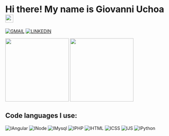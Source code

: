 
# Hi there! My name is Giovanni Uchoa <img src="https://media.giphy.com/media/hvRJCLFzcasrR4ia7z/giphy.gif" width="25">

[![GMAIL](https://img.shields.io/badge/Gmail-D14836?style=for-the-badge&logo=gmail&logoColor=white)](mailto:gi.lucca10@gmail.com)
[![LINKEDIN](https://img.shields.io/badge/LinkedIn-0077B5?style=for-the-badge&logo=linkedin&logoColor=white)](https://www.linkedin.com/in/giovanniuchoa/)

<picture >
<source height=200px
  srcset="https://github-readme-stats.vercel.app/api?username=giovanniuchoa&show_icons=true&theme=dark&rank_icon=github&count_private"
  media="(prefers-color-scheme: dark)"
/>
<img height=200px src="https://github-readme-stats.vercel.app/api?username=jvg21&show_icons=true&rank_icon=github&count_private" />
</picture>

<picture>
<source height=200px
  srcset="https://github-readme-stats.vercel.app/api/top-langs/?username=giovanniuchoa&layout=donut&theme=dark"
  media="(prefers-color-scheme: dark)"
/>
<source height=200px
  srcset="https://github-readme-stats.vercel.app/api/top-langs/?username=giovanniuchoa&layout=donut"
  media="(prefers-color-scheme: light), (prefers-color-scheme: no-preference)"
/>
<img height=200px src="https://github-readme-stats.vercel.app/api/top-langs/?username=giovanniuchoa&layout=donut" />
</picture> <br/>

<h2>Code languages I use:</h2>
<div style="display: inline_block">
  <img align="center" alt="IAngular"  src="https://img.shields.io/badge/Angular-DD0031?style=for-the-badge&logo=Angular&logoColor=white">
  <img align="center" alt="INode"  src="https://img.shields.io/badge/Node.js-43853d?style=for-the-badge&logo=Node.js&logoColor=white">
  <img align="center" alt="IMysql"  src="https://img.shields.io/badge/MySQL-ffa500?style=for-the-badge&logo=mysql&logoColor=black">
  <img align="center" alt="IPHP" src="https://img.shields.io/badge/PHP-777BB4?style=for-the-badge&logo=php&logoColor=white">
  <img align="center" alt="IHTML" src="https://img.shields.io/badge/HTML5-E34F26?style=for-the-badge&logo=html5&logoColor=white">
  <img align="center" alt="ICSS"  src="https://img.shields.io/badge/CSS3-1572B6?style=for-the-badge&logo=css3&logoColor=white">
  <img align="center" alt="IJS"  src="https://img.shields.io/badge/JavaScript-F7DF1E?style=for-the-badge&logo=javascript&logoColor=black">
  <img align="center" alt="IPython"  src="https://img.shields.io/badge/Python-14354C?style=for-the-badge&logo=python&logoColor=white">
</div>





